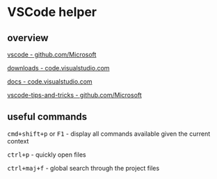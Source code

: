 # VSCode helper

## overview

[vscode - github.com/Microsoft](https://github.com/Microsoft/vscode/)

[downloads - code.visualstudio.com](https://code.visualstudio.com/download)

[docs - code.visualstudio.com](https://code.visualstudio.com/docs)

[vscode-tips-and-tricks - github.com/Microsoft](https://github.com/Microsoft/vscode-tips-and-tricks/blob/master/README.md)

## useful commands

<kbd>cmd+shift+p</kbd> or <kbd>F1</kbd> - display all commands available given the current context

<kbd>ctrl+p</kbd> - quickly open files

<kbd>ctrl+maj+f</kbd> - global search through the project files
